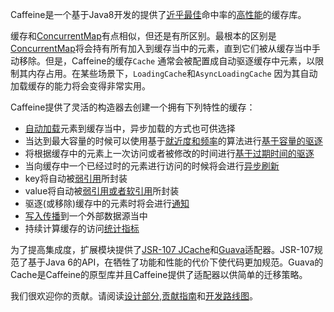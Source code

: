 Caffeine是一个基于Java8开发的提供了[近乎最佳][efficiency]命中率的[高性能](Benchmarks-zh-CN)的缓存库。

缓存和[ConcurrentMap][concurrent-map]有点相似，但还是有所区别。最根本的区别是[ConcurrentMap][concurrent-map]将会持有所有加入到缓存当中的元素，直到它们被从缓存当中手动移除。但是，Caffeine的缓存`Cache` 通常会被配置成自动驱逐缓存中元素，以限制其内存占用。在某些场景下，`LoadingCache`和`AsyncLoadingCache` 因为其自动加载缓存的能力将会变得非常实用。

Caffeine提供了灵活的构造器去创建一个拥有下列特性的缓存：
 * [自动加载][population]元素到缓存当中，异步加载的方式也可供选择
 * 当达到最大容量的时候可以使用基于[就近度和频率][efficiency]的算法进行[基于容量的驱逐][size]
 * 将根据缓存中的元素上一次访问或者被修改的时间进行[基于过期时间的驱逐][time]
 * 当向缓存中一个已经过时的元素进行访问的时候将会进行[异步刷新][refresh]
 * key将自动被[弱引用][reference]所封装
 * value将自动被[弱引用或者软引用][reference]所封装
 * 驱逐(或移除)缓存中的元素时将会进行[通知][listener]
 * [写入传播][writer]到一个外部数据源当中
 * 持续计算缓存的访问[统计指标][statistics]

为了提高集成度，扩展模块提供了[JSR-107 JCache](JCache-zh-CN)和[Guava](Guava-zh-CN)适配器。JSR-107规范了基于Java 6的API，在牺牲了功能和性能的代价下使代码更加规范。Guava的Cache是Caffeine的原型库并且Caffeine提供了适配器以供简单的迁移策略。

我们很欢迎你的贡献。请阅读[设计部分][design-doc],[贡献指南][contribute]和[开发路线图](https://github.com/ben-manes/caffeine/wiki/Roadmap)。

[guava]: https://github.com/google/guava
[clhm]: https://code.google.com/p/concurrentlinkedhashmap
[guava-cache]: https://code.google.com/p/guava-libraries/wiki/CachesExplained
[concurrent-map]: https://docs.oracle.com/javase/8/docs/api/java/util/concurrent/ConcurrentMap.html
[population]: https://github.com/ben-manes/caffeine/wiki/Population-zh-CN
[size]: https://github.com/ben-manes/caffeine/wiki/Eviction-zh-CN#基于容量
[efficiency]: https://github.com/ben-manes/caffeine/wiki/Efficiency-zh-CN
[time]: https://github.com/ben-manes/caffeine/wiki/Eviction-zh-CN#基于时间
[refresh]: https://github.com/ben-manes/caffeine/wiki/Refresh-zh-CN
[reference]: https://github.com/ben-manes/caffeine/wiki/Eviction-zh-CN#基于引用
[listener]: https://github.com/ben-manes/caffeine/wiki/Removal-zh-CN
[writer]: https://github.com/ben-manes/caffeine/wiki/Writer-zh-CN
[statistics]: https://github.com/ben-manes/caffeine/wiki/Statistics-zh-CN
[design-doc]: https://github.com/ben-manes/caffeine/wiki/Design-zh-CN
[contribute]: https://github.com/ben-manes/caffeine/wiki/Contribute-zh-CN